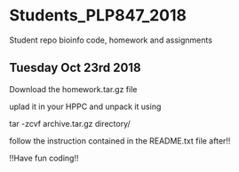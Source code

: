 # Students_PLP847_2018 
Student repo bioinfo code, homework and assignments

Tuesday Oct 23rd 2018
---------------------

Download the homework.tar.gz file

uplad it in your HPPC and unpack it using

tar -zcvf archive.tar.gz directory/ 

follow the instruction contained in the README.txt file after!!

!!Have fun coding!!
